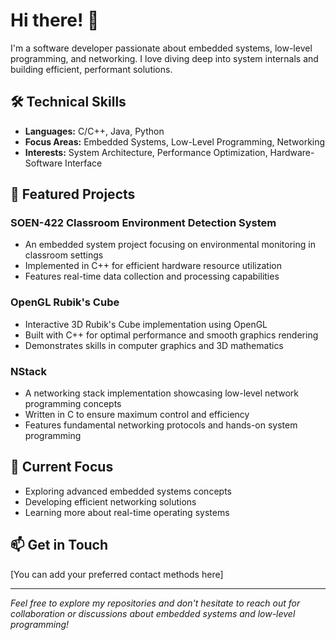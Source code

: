 # Hi there! 👋

I'm a software developer passionate about embedded systems, low-level programming, and networking. I love diving deep into system internals and building efficient, performant solutions.

## 🛠️ Technical Skills
- **Languages:** C/C++, Java, Python
- **Focus Areas:** Embedded Systems, Low-Level Programming, Networking
- **Interests:** System Architecture, Performance Optimization, Hardware-Software Interface

## 🚀 Featured Projects

### SOEN-422 Classroom Environment Detection System
- An embedded system project focusing on environmental monitoring in classroom settings
- Implemented in C++ for efficient hardware resource utilization
- Features real-time data collection and processing capabilities

### OpenGL Rubik's Cube
- Interactive 3D Rubik's Cube implementation using OpenGL
- Built with C++ for optimal performance and smooth graphics rendering
- Demonstrates skills in computer graphics and 3D mathematics

### NStack
- A networking stack implementation showcasing low-level network programming concepts
- Written in C to ensure maximum control and efficiency
- Features fundamental networking protocols and hands-on system programming

## 🌱 Current Focus
- Exploring advanced embedded systems concepts
- Developing efficient networking solutions
- Learning more about real-time operating systems

## 📫 Get in Touch
[You can add your preferred contact methods here]

---
*Feel free to explore my repositories and don't hesitate to reach out for collaboration or discussions about embedded systems and low-level programming!*
